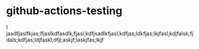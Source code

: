 # github-actions-testing
I jasdfjaslfkjas;lfjaslkdfasdlk;fjasl;kdfjsadlkfjasl;kdfjas;ldkfjas;lkjfasl;kdjfalsk;fjdals;kdfjas;ldjfaskl;dfjl;askjf;laskjfas;lkjf